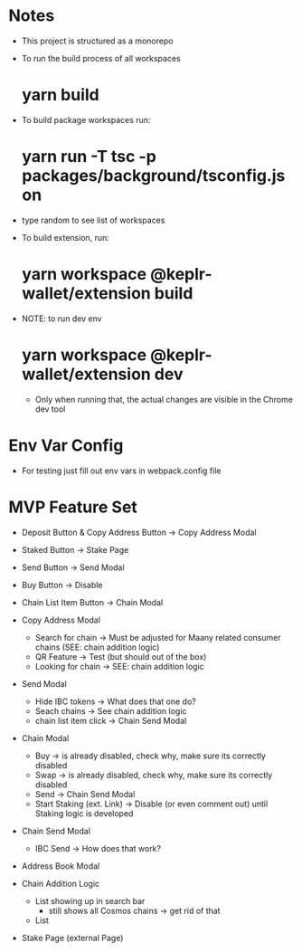 # Notes

- This project is structured as a monorepo
- To run the build process of all workspaces
    # yarn build 
- To build package workspaces run: 
    # yarn run -T tsc -p packages/background/tsconfig.json
- type random <name> to see list of workspaces

- To build extension, run:
    # yarn workspace @keplr-wallet/extension build

- NOTE: to run dev env 
    # yarn workspace @keplr-wallet/extension dev
    - Only when running that, the actual changes are visible in the Chrome dev tool


# Env Var Config
- For testing just fill out env vars in webpack.config file

# MVP Feature Set

- Deposit Button & Copy Address Button
    -> Copy Address Modal
- Staked Button
    -> Stake Page
- Send Button
    -> Send Modal
- Buy Button
    -> Disable
- Chain List Item Button
    -> Chain Modal

- Copy Address Modal
    - Search for chain 
        -> Must be adjusted for Maany related consumer chains (SEE: chain addition logic)
    - QR Feature
        -> Test (but should out of the box)
    - Looking for chain
        -> SEE: chain addition logic

- Send Modal
    - Hide IBC tokens
        -> What does that one do?
    - Seach chains 
        -> See chain addition logic
    - chain list item click
        -> Chain Send Modal

- Chain Modal
    - Buy
        -> is already disabled, check why, make sure its correctly disabled
    - Swap
        -> is already disabled, check why, make sure its correctly disabled
    - Send
        -> Chain Send Modal
    - Start Staking (ext. Link)
        -> Disable (or even comment out) until Staking logic is developed

- Chain Send Modal
    - IBC Send
        -> How does that work?

- Address Book Modal

- Chain Addition Logic
    - List showing up in search bar 
        - still shows all Cosmos chains
            -> get rid of that
    - List 

- Stake Page (external Page)